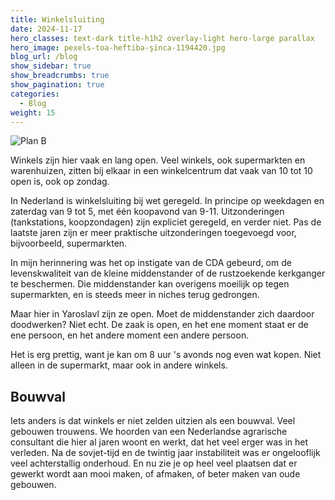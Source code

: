 ```yaml
---
title: Winkelsluiting
date: 2024-11-17
hero_classes: text-dark title-h1h2 overlay-light hero-large parallax
hero_image: pexels-toa-heftiba-şinca-1194420.jpg
blog_url: /blog
show_sidebar: true
show_breadcrumbs: true
show_pagination: true
categories:
  - Blog
weight: 15
---
```

![Plan B](/blog/images/1731829798817.jpg#floatright#fr5)

Winkels zijn hier vaak en lang open. Veel winkels, ook supermarkten en warenhuizen, zitten bij elkaar in een winkelcentrum dat vaak van 10 tot 10 open is, ook op zondag. 

In Nederland is winkelsluiting bij wet geregeld. In principe op weekdagen en zaterdag van 9 tot 5, met één koopavond van 9-11. Uitzonderingen (tankstations, koopzondagen) zijn expliciet geregeld, en verder niet. Pas de laatste jaren zijn er meer praktische uitzonderingen toegevoegd voor, bijvoorbeeld, supermarkten.

In mijn herinnering was het op instigate van de CDA gebeurd, om de levenskwaliteit van de kleine middenstander of de rustzoekende kerkganger te beschermen. Die middenstander kan overigens moeilijk op tegen supermarkten, en is steeds meer in niches terug gedrongen.

Maar hier in Yaroslavl zijn ze open. Moet de middenstander zich daardoor doodwerken? Niet echt. De zaak is open, en het ene moment staat er de ene persoon, en het andere moment een andere persoon. 

Het is erg prettig, want je kan om 8 uur 's avonds nog even wat kopen. Niet alleen in de supermarkt, maar ook in andere winkels.

## Bouwval
Iets anders is dat winkels er niet zelden uitzien als een bouwval. Veel gebouwen trouwens. We hoorden van een Nederlandse agrarische consultant die hier al jaren woont en werkt, dat het veel erger was in het verleden. Na de sovjet-tijd en de twintig jaar instabiliteit was er ongelooflijk veel achterstallig onderhoud. En nu zie je op heel veel plaatsen dat er gewerkt wordt aan mooi maken, of afmaken, of beter maken van oude gebouwen. 
